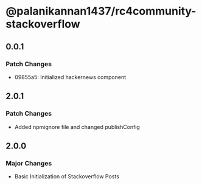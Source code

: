 # @palanikannan1437/rc4community-stackoverflow

## 0.0.1

### Patch Changes

- 09855a5: Initialized hackernews component

## 2.0.1

### Patch Changes

- Added npmignore file and changed publishConfig

## 2.0.0

### Major Changes

- Basic Initialization of Stackoverflow Posts
